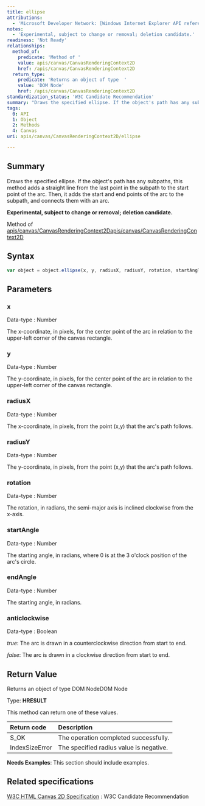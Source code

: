 ```yaml
---
title: ellipse
attributions:
  - 'Microsoft Developer Network: [Windows Internet Explorer API reference Article](http://msdn.microsoft.com/en-us/library/ie/hh828809%28v=vs.85%29.aspx)'
notes:
  - 'Experimental, subject to change or removal; deletion candidate.'
readiness: 'Not Ready'
relationships:
  method_of:
    predicate: 'Method of '
    value: apis/canvas/CanvasRenderingContext2D
    href: /apis/canvas/CanvasRenderingContext2D
  return_type:
    predicate: 'Returns an object of type  '
    value: 'DOM Node'
    href: /apis/canvas/CanvasRenderingContext2D
standardization_status: 'W3C Candidate Recommendation'
summary: "Draws the specified ellipse. If the object's path has any subpaths, this method adds a straight line from the last point in the subpath to the start point of the arc. Then, it adds the start and end points of the arc to the subpath, and connects them with an arc.\n"
tags:
  0: API
  1: Object
  2: Methods
  4: Canvas
uri: apis/canvas/CanvasRenderingContext2D/ellipse

---
```

## Summary

Draws the specified ellipse. If the object's path has any subpaths, this method adds a straight line from the last point in the subpath to the start point of the arc. Then, it adds the start and end points of the arc to the subpath, and connects them with an arc.

**Experimental, subject to change or removal; deletion candidate.**

Method of [apis/canvas/CanvasRenderingContext2D](/apis/canvas/CanvasRenderingContext2D)[apis/canvas/CanvasRenderingContext2D](/apis/canvas/CanvasRenderingContext2D)

## Syntax

``` js
var object = object.ellipse(x, y, radiusX, radiusY, rotation, startAngle, endAngle, anticlockwise);
```

## Parameters

### x

 Data-type
:   Number

 The x-coordinate, in pixels, for the center point of the arc in relation to the upper-left corner of the canvas rectangle.

### y

 Data-type
:   Number

 The y-coordinate, in pixels, for the center point of the arc in relation to the upper-left corner of the canvas rectangle.

### radiusX

 Data-type
:   Number

 The x-coordinate, in pixels, from the point (x,y) that the arc's path follows.

### radiusY

 Data-type
:   Number

 The y-coordinate, in pixels, from the point (x,y) that the arc's path follows.

### rotation

 Data-type
:   Number

 The rotation, in radians, the semi-major axis is inclined clockwise from the x-axis.

### startAngle

 Data-type
:   Number

 The starting angle, in radians, where 0 is at the 3 o'clock position of the arc's circle.

### endAngle

 Data-type
:   Number

 The starting angle, in radians.

### anticlockwise

 Data-type
:   Boolean

*true*: The arc is drawn in a counterclockwise direction from start to end.

*false*: The arc is drawn in a clockwise direction from start to end.

## Return Value

Returns an object of type DOM NodeDOM Node

Type: **HRESULT**

This method can return one of these values.

|Return code|Description|
|:----------|:----------|
|S\_OK|The operation completed successfully.|
|IndexSizeError|The specified radius value is negative.|

**Needs Examples**: This section should include examples.

## Related specifications

[W3C HTML Canvas 2D Specification](http://www.w3.org/TR/2012/CR-2dcontext-20121217/)
:   W3C Candidate Recommendation
